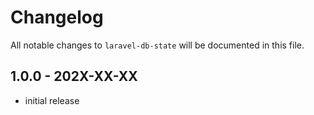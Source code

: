 # Changelog

All notable changes to `laravel-db-state` will be documented in this file.

## 1.0.0 - 202X-XX-XX

- initial release
